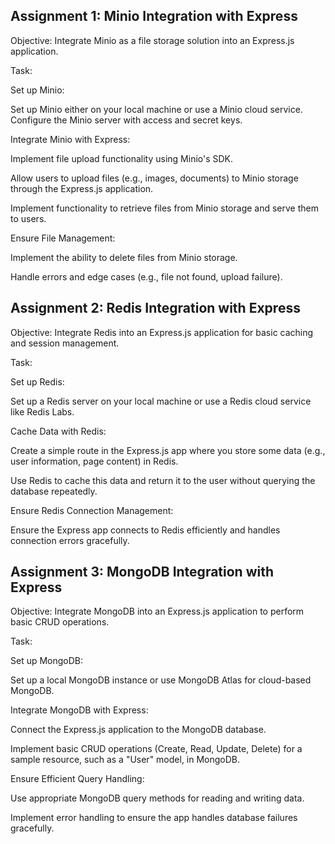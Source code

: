 ## Assignment 1: Minio Integration with Express
Objective:
Integrate Minio as a file storage solution into an Express.js application.

Task:

Set up Minio:


Set up Minio either on your local machine or use a Minio cloud service. Configure the Minio server with access and secret keys.

Integrate Minio with Express:


Implement file upload functionality using Minio's SDK.

Allow users to upload files (e.g., images, documents) to Minio storage through the Express.js application.

Implement functionality to retrieve files from Minio storage and serve them to users.

Ensure File Management:


Implement the ability to delete files from Minio storage.

Handle errors and edge cases (e.g., file not found, upload failure).

## Assignment 2: Redis Integration with Express
Objective:
Integrate Redis into an Express.js application for basic caching and session management.

Task:

Set up Redis:


Set up a Redis server on your local machine or use a Redis cloud service like Redis Labs.

Cache Data with Redis:


Create a simple route in the Express.js app where you store some data (e.g., user information, page content) in Redis.

Use Redis to cache this data and return it to the user without querying the database repeatedly.

 

Ensure Redis Connection Management:


Ensure the Express app connects to Redis efficiently and handles connection errors gracefully.

## Assignment 3: MongoDB Integration with Express
Objective:
Integrate MongoDB into an Express.js application to perform basic CRUD operations.

Task:

Set up MongoDB:


Set up a local MongoDB instance or use MongoDB Atlas for cloud-based MongoDB.

Integrate MongoDB with Express:


Connect the Express.js application to the MongoDB database.

Implement basic CRUD operations (Create, Read, Update, Delete) for a sample resource, such as a "User" model, in MongoDB.

Ensure Efficient Query Handling:


Use appropriate MongoDB query methods for reading and writing data.

Implement error handling to ensure the app handles database failures gracefully.
